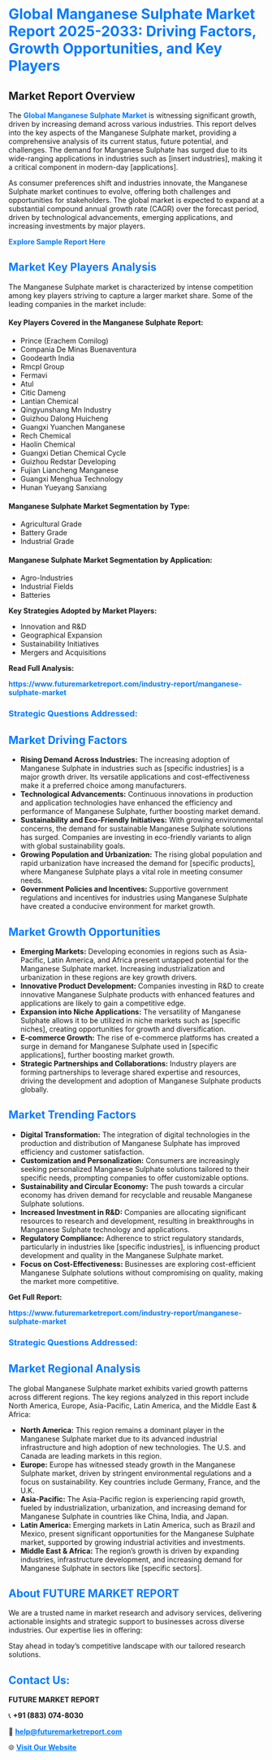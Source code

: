 <h1 style="color: #007BFF;">Global Manganese Sulphate Market Report 2025-2033: Driving Factors, Growth Opportunities, and Key Players</h1>

<section id="overview">
<h2>Market Report Overview</h2>
<p>The <a href="https://www.futuremarketreport.com/industry-report/manganese-sulphate-market" style="color: #007BFF; text-decoration: none;"><strong>Global Manganese Sulphate Market</strong></a> is witnessing significant growth, driven by increasing demand across various industries. This report delves into the key aspects of the Manganese Sulphate market, providing a comprehensive analysis of its current status, future potential, and challenges. The demand for Manganese Sulphate has surged due to its wide-ranging applications in industries such as [insert industries], making it a critical component in modern-day [applications].</p>
<p>As consumer preferences shift and industries innovate, the Manganese Sulphate market continues to evolve, offering both challenges and opportunities for stakeholders. The global market is expected to expand at a substantial compound annual growth rate (CAGR) over the forecast period, driven by technological advancements, emerging applications, and increasing investments by major players.</p>
</section>

<section id="overview">
<p><a href="https://www.futuremarketreport.com/request-sample/reportId=30420" style="color: #007BFF; text-decoration: none;"><strong>Explore Sample Report Here</strong></a></p>
</section>

<section id="key-players">
<h2 style="color: #007BFF;">Market Key Players Analysis</h2>
<p>The Manganese Sulphate market is characterized by intense competition among key players striving to capture a larger market share. Some of the leading companies in the market include:</p>
<h4>Key Players Covered in the Manganese Sulphate Report:</h4>
<ul><li>Prince (Erachem Comilog)</li><li>Compania De Minas Buenaventura</li><li>Goodearth India</li><li>Rmcpl Group</li><li>Fermavi</li><li>Atul</li><li>Citic Dameng</li><li>Lantian Chemical</li><li>Qingyunshang Mn Industry</li><li>Guizhou Dalong Huicheng</li><li>Guangxi Yuanchen Manganese</li><li>Rech Chemical</li><li>Haolin Chemical</li><li>Guangxi Detian Chemical Cycle</li><li>Guizhou Redstar Developing</li><li>Fujian Liancheng Manganese</li><li>Guangxi Menghua Technology</li><li>Hunan Yueyang Sanxiang</li></ul>
<h4>Manganese Sulphate Market Segmentation by Type:</h4>
<ul><li>Agricultural Grade</li><li>Battery Grade</li><li>Industrial Grade</li></ul>

<h4>Manganese Sulphate Market Segmentation by Application:</h4>
<ul><li>Agro-Industries</li><li>Industrial Fields</li><li>Batteries</li></ul>
<p><strong>Key Strategies Adopted by Market Players:</strong></p>
<ul>
<li>Innovation and R&D</li>
<li>Geographical Expansion</li>
<li>Sustainability Initiatives</li>
<li>Mergers and Acquisitions</li>
</ul>
</section>

<section>
<p><strong>Read Full Analysis: </strong></p><a href="https://www.futuremarketreport.com/industry-report/manganese-sulphate-market" style="color: #007BFF; text-decoration: none;"><strong>https://www.futuremarketreport.com/industry-report/manganese-sulphate-market</strong></a>
<h3 style="color: #007BFF;">Strategic Questions Addressed:</h3>
</section>

<section id="driving-factors">
<h2 style="color: #007BFF;">Market Driving Factors</h2>
<ul>
<li><strong>Rising Demand Across Industries:</strong> The increasing adoption of Manganese Sulphate in industries such as [specific industries] is a major growth driver. Its versatile applications and cost-effectiveness make it a preferred choice among manufacturers.</li>
<li><strong>Technological Advancements:</strong> Continuous innovations in production and application technologies have enhanced the efficiency and performance of Manganese Sulphate, further boosting market demand.</li>
<li><strong>Sustainability and Eco-Friendly Initiatives:</strong> With growing environmental concerns, the demand for sustainable Manganese Sulphate solutions has surged. Companies are investing in eco-friendly variants to align with global sustainability goals.</li>
<li><strong>Growing Population and Urbanization:</strong> The rising global population and rapid urbanization have increased the demand for [specific products], where Manganese Sulphate plays a vital role in meeting consumer needs.</li>
<li><strong>Government Policies and Incentives:</strong> Supportive government regulations and incentives for industries using Manganese Sulphate have created a conducive environment for market growth.</li>
</ul>
</section>

<section id="growth-opportunities">
<h2 style="color: #007BFF;">Market Growth Opportunities</h2>
<ul>
<li><strong>Emerging Markets:</strong> Developing economies in regions such as Asia-Pacific, Latin America, and Africa present untapped potential for the Manganese Sulphate market. Increasing industrialization and urbanization in these regions are key growth drivers.</li>
<li><strong>Innovative Product Development:</strong> Companies investing in R&D to create innovative Manganese Sulphate products with enhanced features and applications are likely to gain a competitive edge.</li>
<li><strong>Expansion into Niche Applications:</strong> The versatility of Manganese Sulphate allows it to be utilized in niche markets such as [specific niches], creating opportunities for growth and diversification.</li>
<li><strong>E-commerce Growth:</strong> The rise of e-commerce platforms has created a surge in demand for Manganese Sulphate used in [specific applications], further boosting market growth.</li>
<li><strong>Strategic Partnerships and Collaborations:</strong> Industry players are forming partnerships to leverage shared expertise and resources, driving the development and adoption of Manganese Sulphate products globally.</li>
</ul>
</section>

<section id="trending-factors">
<h2 style="color: #007BFF;">Market Trending Factors</h2>
<ul>
<li><strong>Digital Transformation:</strong> The integration of digital technologies in the production and distribution of Manganese Sulphate has improved efficiency and customer satisfaction.</li>
<li><strong>Customization and Personalization:</strong> Consumers are increasingly seeking personalized Manganese Sulphate solutions tailored to their specific needs, prompting companies to offer customizable options.</li>
<li><strong>Sustainability and Circular Economy:</strong> The push towards a circular economy has driven demand for recyclable and reusable Manganese Sulphate solutions.</li>
<li><strong>Increased Investment in R&D:</strong> Companies are allocating significant resources to research and development, resulting in breakthroughs in Manganese Sulphate technology and applications.</li>
<li><strong>Regulatory Compliance:</strong> Adherence to strict regulatory standards, particularly in industries like [specific industries], is influencing product development and quality in the Manganese Sulphate market.</li>
<li><strong>Focus on Cost-Effectiveness:</strong> Businesses are exploring cost-efficient Manganese Sulphate solutions without compromising on quality, making the market more competitive.</li>
</ul>
</section>

<section>
<p><strong>Get Full Report: </strong></p><a href="https://www.futuremarketreport.com/industry-report/manganese-sulphate-market" style="color: #007BFF; text-decoration: none;"><strong>https://www.futuremarketreport.com/industry-report/manganese-sulphate-market</strong></a>
<h3 style="color: #007BFF;">Strategic Questions Addressed:</h3>
</section>


<section id="regional-analysis">
<h2 style="color: #007BFF;">Market Regional Analysis</h2>
<p>The global Manganese Sulphate market exhibits varied growth patterns across different regions. The key regions analyzed in this report include North America, Europe, Asia-Pacific, Latin America, and the Middle East & Africa:</p>
<ul>
<li><strong>North America:</strong> This region remains a dominant player in the Manganese Sulphate market due to its advanced industrial infrastructure and high adoption of new technologies. The U.S. and Canada are leading markets in this region.</li>
<li><strong>Europe:</strong> Europe has witnessed steady growth in the Manganese Sulphate market, driven by stringent environmental regulations and a focus on sustainability. Key countries include Germany, France, and the U.K.</li>
<li><strong>Asia-Pacific:</strong> The Asia-Pacific region is experiencing rapid growth, fueled by industrialization, urbanization, and increasing demand for Manganese Sulphate in countries like China, India, and Japan.</li>
<li><strong>Latin America:</strong> Emerging markets in Latin America, such as Brazil and Mexico, present significant opportunities for the Manganese Sulphate market, supported by growing industrial activities and investments.</li>
<li><strong>Middle East & Africa:</strong> The region’s growth is driven by expanding industries, infrastructure development, and increasing demand for Manganese Sulphate in sectors like [specific sectors].</li>
</ul>
</section>

<footer>
<h2 style="color: #007BFF;">About FUTURE MARKET REPORT</h2>
<p>We are a trusted name in market research and advisory services, delivering actionable insights and strategic support to businesses across diverse industries. Our expertise lies in offering:</p>

<p>Stay ahead in today’s competitive landscape with our tailored research solutions.</p>

<h2 style="color: #007BFF;">Contact Us:</h2>
<p><strong>FUTURE MARKET REPORT</strong></p>
<p>📞 <strong>+91 (883) 074-8030</strong></p>
<p>📧 <strong><a href="mailto:help@futuremarketreport.com" style="color: #007BFF;">help@futuremarketreport.com</a></strong></p>
<p>🌐 <strong><a href="https://www.futuremarketreport.com/" style="color: #007BFF;">Visit Our Website</a></strong></p>
</footer>
